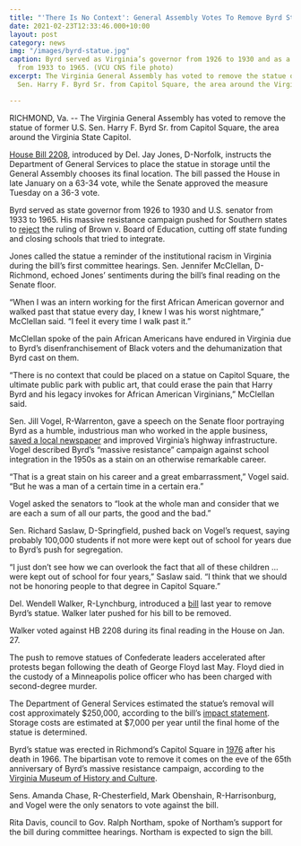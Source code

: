 ```yaml
---
title: "'There Is No Context': General Assembly Votes To Remove Byrd Statue"
date: 2021-02-23T12:33:46.000+10:00
layout: post
category: news
img: "/images/byrd-statue.jpg"
caption: Byrd served as Virginia’s governor from 1926 to 1930 and as a U.S. senator
  from 1933 to 1965. (VCU CNS file photo)
excerpt: The Virginia General Assembly has voted to remove the statue of former U.S.
  Sen. Harry F. Byrd Sr. from Capitol Square, the area around the Virginia State Capitol.

---
```

RICHMOND, Va. -- The Virginia General Assembly has voted to remove the statue of former U.S. Sen. Harry F. Byrd Sr. from Capitol Square, the area around the Virginia State Capitol.

[House Bill 2208](https://lis.virginia.gov/cgi-bin/legp604.exe?ses=212&typ=bil&val=hb2208), introduced by Del. Jay Jones, D-Norfolk, instructs the Department of General Services to place the statue in storage until the General Assembly chooses its final location. The bill passed the House in late January on a 63-34 vote, while the Senate approved the measure Tuesday on a 36-3 vote.

Byrd served as state governor from 1926 to 1930 and U.S. senator from 1933 to 1965. His massive resistance campaign pushed for Southern states to [reject](https://www.odu.edu/library/special-collections/dove/timeline) the ruling of Brown v. Board of Education, cutting off state funding and closing schools that tried to integrate.

Jones called the statue a reminder of the institutional racism in Virginia during the bill’s first committee hearings. Sen. Jennifer McClellan, D-Richmond, echoed Jones’ sentiments during the bill’s final reading on the Senate floor.

“When I was an intern working for the first African American governor and walked past that statue every day, I knew I was his worst nightmare,” McClellan said. “I feel it every time I walk past it.”

McClellan spoke of the pain African Americans have endured in Virginia due to Byrd’s disenfranchisement of Black voters and the dehumanization that Byrd cast on them.

“There is no context that could be placed on a statue on Capitol Square, the ultimate public park with public art, that could erase the pain that Harry Byrd and his legacy invokes for African American Virginians,” McClellan said.

Sen. Jill Vogel, R-Warrenton, gave a speech on the Senate floor portraying Byrd as a humble, industrious man who worked in the apple business, [saved a local newspaper](https://www.washingtonpost.com/wp-srv/style/longterm/books/chap1/harryby.htm) and improved Virginia’s highway infrastructure. Vogel described Byrd’s “massive resistance” campaign against school integration in the 1950s as a stain on an otherwise remarkable career.

“That is a great stain on his career and a great embarrassment,” Vogel said. “But he was a man of a certain time in a certain era.”

Vogel asked the senators to “look at the whole man and consider that we are each a sum of all our parts, the good and the bad.”

Sen. Richard Saslaw, D-Springfield, pushed back on Vogel’s request, saying probably 100,000 students if not more were kept out of school for years due to Byrd’s push for segregation.

“I just don’t see how we can overlook the fact that all of these children … were kept out of school for four years,” Saslaw said. “I think that we should not be honoring people to that degree in Capitol Square.”

Del. Wendell Walker, R-Lynchburg, introduced a [bill](https://lis.virginia.gov/cgi-bin/legp604.exe?201+sum+HB1305) last year to remove Byrd’s statue. Walker later pushed for his bill to be removed.

Walker voted against HB 2208 during its final reading in the House on Jan. 27.

The push to remove statues of Confederate leaders accelerated after protests began following the death of George Floyd last May. Floyd died in the custody of a Minneapolis police officer who has been charged with second-degree murder.

The Department of General Services estimated the statue’s removal will cost approximately $250,000, according to the bill’s [impact statement](https://lis.virginia.gov/cgi-bin/legp604.exe?212+oth+HB2208F122+PDF). Storage costs are estimated at $7,000 per year until the final home of the statue is determined.

Byrd’s statue was erected in Richmond’s Capitol Square in [1976](https://www.lva.virginia.gov/public/dvb/bio.php?b=Byrd_Harry_Flood_1887-1966) after his death in 1966. The bipartisan vote to remove it comes on the eve of the 65th anniversary of Byrd’s massive resistance campaign, according to the [Virginia Museum of History and Culture](https://www.virginiahistory.org/collections-and-resources/virginia-history-explorer/civil-rights-movement-virginia/massive).

Sens. Amanda Chase, R-Chesterfield, Mark Obenshain, R-Harrisonburg, and Vogel were the only senators to vote against the bill.

Rita Davis, council to Gov. Ralph Northam, spoke of Northam’s support for the bill during committee hearings. Northam is expected to sign the bill.